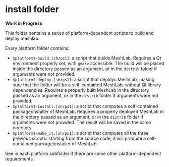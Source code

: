 # install folder

**Work in Progress**

This folder contains a series of platform-dependent scripts to build and deploy meshlab.

Every platform folder contains:

* `$platform$-build.[sh/ps1]`: a script that builds MeshLab. Requires a Qt environment properly set, with `qmake` accessible. The build will be placed inside the directory passed as an argument, or in the `distrib` folder if arguments were not provided.
* `$platform$-deploy.[sh/ps1]`: a script that deploys MeshLab, making sure that the  folder will be a self-contained MeshLab, without Qt library dependencies. Requires a properly built MeshLab in the directory passed as an argument, or in the `distrib` folder if arguments were not provided.
* `$platform$-install.[sh/ps1]`: a script that computes a self-contained package/installer of MeshLab. Requires a properly deployed MeshLab in the directory passed as an argument, or in the `distrib` folder if arguments were not provided. The result will be saved in the same directory.
* `$platform$-make_it.[sh/ps1]`: a script that computes all the three previous scripts: starting from the source code, it will produce a self-contained package/installer of MeshLab.

See in each platform subfolder if there are some other platform-dependent requirements.